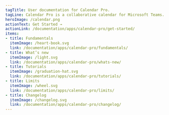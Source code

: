 ```yaml
---
tagTitle: User documentation for Calendar Pro.
tagLine: Calendar Pro is a collaborative calendar for Microsoft Teams. Add Calendar Pro into a channel to create a shared calendar with its members.
heroImage: /calendar.png
actionText: Get Started →
actionLink: /documentation/apps/calendar-pro/get-started/
items:
- title: Fundamentals​
  itemImage: /heart-book.svg
  link: /documentation/apps/calendar-pro/fundamentals/
- title: What’s new
  itemImage: /light.svg
  link: /documentation/apps/calendar-pro/whats-new/
- title: Tutorials
  itemImage: /graduation-hat.svg
  link: /documentation/apps/calendar-pro/tutorials/
- title: Limits
  itemImage: /wheel.svg
  link: /documentation/apps/calendar-pro/limits/
- title: Changelog
  itemImage: /changelog.svg
  link: /documentation/apps/calendar-pro/changelog/
---
```


<Overview />